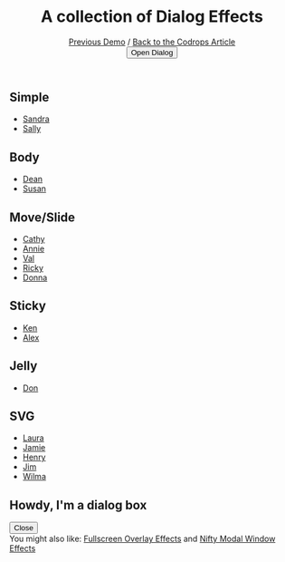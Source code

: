 <!DOCTYPE html>
<html lang="en" class="no-js">
	<head>
		<meta charset="UTF-8" />
		<meta http-equiv="X-UA-Compatible" content="IE=edge">
		<meta name="viewport" content="width=device-width, initial-scale=1">
		<title>Dialog Effects | Sally</title>
		<meta name="description" content="A Collection of Dialog Effects" />
		<meta name="keywords" content="dialog, effect, modal, overlay, animation, web design" />
		<meta name="author" content="Codrops" />
		<link rel="shortcut icon" href="../favicon.ico">
		<link rel="stylesheet" type="text/css" href="css/normalize.css" />
		<link rel="stylesheet" type="text/css" href="css/demo.css" />
		<!-- common styles -->
		<link rel="stylesheet" type="text/css" href="css/dialog.css" />
		<!-- individual effect -->
		<link rel="stylesheet" type="text/css" href="css/dialog-sally.css" />
		<script src="js/modernizr.custom.js"></script>
	</head>
	<body>
		<div class="container">
			<div class="content">
				<header class="codrops-header">
					<h1><span>A collection of</span> Dialog Effects</h1>
					<div class="codrops-links">
						<a class="codrops-icon codrops-icon-prev" href="http://tympanus.net/Development/MockupSlideshow/" title="Previous Demo"><span>Previous Demo</span></a> /
						<a class="codrops-icon codrops-icon-drop" href="http://tympanus.net/codrops/?p=21386" title="Back to the article"><span>Back to the Codrops Article</span></a>
					</div>
					<div class="button-wrap"><button data-dialog="somedialog" class="trigger">Open Dialog</button></div>
				</header>
				<nav id="menu" class="menu">
					<div>
						<h2>Simple</h2>
						<ul>
							<li><a href="index.html">Sandra</a></li>
							<li><a class="current-demo" href="sally.html">Sally</a></li>
						</ul>
						<h2>Body</h2>
						<ul>
							<li><a href="dean.html">Dean</a></li>
							<li><a href="susan.html">Susan</a></li>
						</ul>
					</div>
					<div>
						<h2>Move/Slide</h2>
						<ul>
							<li><a href="cathy.html">Cathy</a></li>
							<li><a href="annie.html">Annie</a></li>
							<li><a href="val.html">Val</a></li>
							<li><a href="ricky.html">Ricky</a></li>
							<li><a href="donna.html">Donna</a></li>
						</ul>
					</div>
					<div>
						<h2>Sticky</h2>
						<ul>
							<li><a href="ken.html">Ken</a></li>
							<li><a href="alex.html">Alex</a></li>
						</ul>
						<h2>Jelly</h2>
						<ul>
							<li><a href="don.html">Don</a></li>
						</ul>
					</div>
					<div>
						<h2>SVG</h2>
						<ul>
							<li><a href="laura.html">Laura</a></li>
							<li><a href="jamie.html">Jamie</a></li>
							<li><a href="henry.html">Henry</a></li>
							<li><a href="jim.html">Jim</a></li>
							<li><a href="wilma.html">Wilma</a></li>
						</ul>
					</div>
				</nav>
				<div id="somedialog" class="dialog">
					<div class="dialog__overlay"></div>
					<div class="dialog__content">
						<h2><strong>Howdy</strong>, I'm a dialog box</h2><div><button class="action" data-dialog-close>Close</button></div>
					</div>
				</div>
				<!-- Related demos -->
				<section class="related">
					You might also like: <a href="http://tympanus.net/Development/FullscreenOverlayStyles/">Fullscreen Overlay Effects</a> and <a href="http://tympanus.net/Development/ModalWindowEffects/">Nifty Modal Window Effects</a>
				</section>
			</div><!-- /content -->
		</div><!-- /container -->
		<script src="js/classie.js"></script>
		<script src="js/dialogFx.js"></script>
		<script>
			(function() {

				var dlgtrigger = document.querySelector( '[data-dialog]' ),
					somedialog = document.getElementById( dlgtrigger.getAttribute( 'data-dialog' ) ),
					dlg = new DialogFx( somedialog );

				dlgtrigger.addEventListener( 'click', dlg.toggle.bind(dlg) );

			})();
		</script>
	</body>
</html>